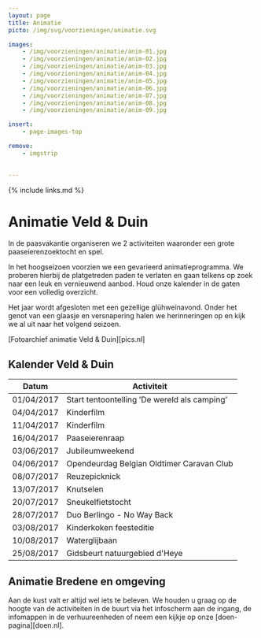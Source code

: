 ```yaml
---
layout: page
title: Animatie
picto: /img/svg/voorzieningen/animatie.svg

images:
    - /img/voorzieningen/animatie/anim-01.jpg
    - /img/voorzieningen/animatie/anim-02.jpg
    - /img/voorzieningen/animatie/anim-03.jpg
    - /img/voorzieningen/animatie/anim-04.jpg
    - /img/voorzieningen/animatie/anim-05.jpg
    - /img/voorzieningen/animatie/anim-06.jpg
    - /img/voorzieningen/animatie/anim-07.jpg
    - /img/voorzieningen/animatie/anim-08.jpg
    - /img/voorzieningen/animatie/anim-09.jpg

insert:
    - page-images-top

remove:
    - imgstrip
    

---
```

{% include links.md %}

# Animatie Veld & Duin

In de paasvakantie organiseren we 2 activiteiten waaronder een grote paaseierenzoektocht en spel.

In het hoogseizoen voorzien we een gevarieerd animatieprogramma. We proberen hierbij de platgetreden paden te verlaten en gaan telkens op zoek naar een leuk en vernieuwend aanbod. Houd onze kalender in de gaten voor een volledig overzicht.

Het jaar wordt afgesloten met een gezellige glühweinavond. Onder het genot van een glaasje en versnapering halen we herinneringen op en kijk we al uit naar het volgend seizoen.

[Fotoarchief animatie Veld & Duin][pics.nl]


## Kalender Veld & Duin


| Datum | Activiteit |
|-------|------------| 
|   01/04/2017    |    Start tentoontelling ’De wereld als camping’       |
|   04/04/2017    |    Kinderfilm     |
|   11/04/2017    |    Kinderfilm     |
|   16/04/2017    |    Paaseierenraap       |
|   03/06/2017    |    Jubileumweekend      |
|   04/06/2017    |    Opendeurdag Belgian Oldtimer Caravan Club     |
|   08/07/2017    |    Reuzepicknick     |
|   13/07/2017    |    Knutselen       |
|   20/07/2017    |    Sneukelfietstocht      |
|   28/07/2017    |    Duo Berlingo - No Way Back      |
|   03/08/2017    |    Kinderkoken feesteditie      |
|   10/08/2017    |    Waterglijbaan     |
|   25/08/2017    |    Gidsbeurt natuurgebied d'Heye    |







## Animatie Bredene en omgeving

Aan de kust valt er altijd wel iets te beleven. We houden u graag op de hoogte van de activiteiten in de buurt via het infoscherm aan de ingang, de infomappen in de verhuureenheden of neem een kijkje op onze [doen-pagina][doen.nl]. 
